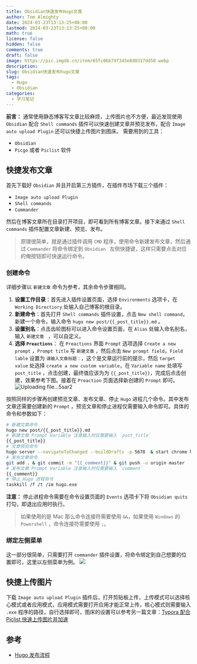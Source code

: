 ```yaml
---
title: Obsidian快速发布Hugo文章
author: Tom Almighty
date: 2024-03-23T13:13:25+08:00
lastmod: 2024-03-23T13:13:25+08:00
math: true
license: false
hidden: false
comments: true
draft: false
image: https://pic.imgdb.cn/item/65fc06b79f345e8d0317dd50.webp
description: 
slug: Obsidian快速发布hugo文章
tags:
  - Hugo
  - Obsidian
categories:
  - 学习笔记
---
```

**前言：** 通常使用静态博客写文章比较麻烦，上传图片也不方便，最近发现使用 `Obsidian` 配合 `Shell commands` 插件可以快速创建文章并预览发布，配合 `Image auto upload Plugin` 还可以快捷上传图片到图床。
需要用到的工具：
- `Obsidian`
- `Picgo` 或者 `Piclist` 软件
## 快捷发布文章
首先下载好 `Obsidian` 并且开启第三方插件，在插件市场下载三个插件：
- `Image auto upload Plugin`
- `Shell commands`
- `Commander`

然后在博客文章所在目录打开项目，即可看到所有博客文章。接下来通过 `Shell commands` 插件配置文章新建、预览、发布。

> 原理很简单，就是通过插件调用 `CMD` 程序，使用命令新建发布文章，然后通过 `Commander` 将命令绑定到  `Obsidian ` 左侧快捷键，这样只需要点击对应的俺按钮即可快速运行命令。
### 创建命令
详细步骤以 `新建文章` 命令为参考，其余命令步骤相同。
1. **设置工作目录**：首先进入插件设置页面，选择 `Environments` 选项卡，在 `Working Directiory` 处输入自己博客的根目录。
2. **新建命令**：首先打开 `Shell commands` 插件设置，点击 `New shell command`，新建一个命令，输入命令 `hugo new post/{{_post_title}}.md` 。
3. **设置别名**：点击齿轮图标可以进入命令设置页面，在 `Alias` 处输入命名别名，输入 `新建文章 ` ，可以自定义。
4. **选择 `Preactions`**： 在 `Preactions` 界面 `Prompt` 选项选择 ` Create a new prompt ` ，`Prompt title` 写 `新建文章` ，然后点击 `New prompt field`，`Field lable` 设置为 `请输入文章标题：`，这个是文章运行前的提示，然后 `target value` 处选择 `create a new custom variable`，在 `Variable name` 处填写 `post_title` ，点击创建，最终值应该为为 `{{_post_title}}`，完成后点击创建，效果参考下图。接着在 `Preaction` 页面选择新创建的 `Prompt` 即可。
   ![Uploading file...5sar2](https://jsd.cdn.zzko.cn/gh/tom2almighty/picx-images-hosting@master/piclist/202403241154677.webp)

按照同样的步骤再创建预览文章、发布文章、停止 `Hugo` 进程几个命令。其中发布文章还需要创建新的 `Prompt` ，预览文章和停止进程仅需要输入命令即可。具体的命令和参数如下：

```bash
# 新建文章命令
hugo new post/{{_post_title}}.md
# 新建文章 Prompt Variable 注意输入时仅需要输入 `post_title`
{{_post_title}}
# 文章预览命令
hugo server --navigateToChanged --buildDrafts -p 5678  & start chrome http://localhost:5678
# 发布文章命令
git add . & git commit -m "{{_comment}}" & git push -u origin master
# 发布文章 Prompt Variable 注意输入时仅需要输入 `comment`
{{_comment}}
# 停止 Hugo 进程命令
taskkill /f /t /im hugo.exe
```

**注意：** 停止进程命令需要在命令设置页面的 `Events` 选项卡下将 `Obsidian quits` 打勾，即退出应用时执行。
> 如果使用的是 Mac 那么命令连接符需要使用 `&&`，如果使用 `Windows` 的 `Powershell` ，命令连接符需要使用 `;`。
### 绑定左侧菜单
这一部分很简单，只需要打开 `commander` 插件设置，将命令绑定到自己想要的位置即可，这里以左侧菜单为例。
![](https://jsd.cdn.zzko.cn/gh/tom2almighty/picx-images-hosting@master/piclist/202403241221047.webp)
## 快捷上传图片
下载 `Image auto upload Plugin` 插件后，打开剪贴板上传，上传模式可以选择核心模式或者应用模式，应用模式需要打开应用才能正常上传，核心模式则需要输入 `.exe` 程序的路径，自行选择即可，图床的设置可以参考另一篇文章：[Typora 配合 Piclist 快速上传图片并加速 ](https://blog.grew.cc/article/typora)
## 参考
- [Hugo 发布流程](https://yelleis.top/p/38f84bb0/)